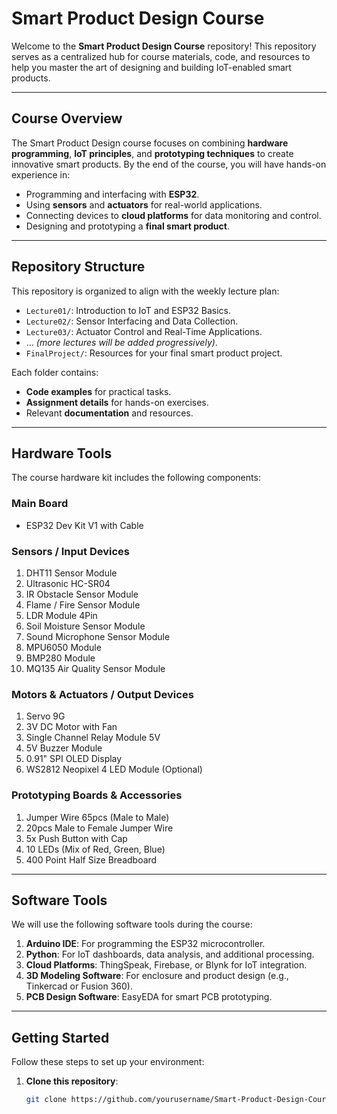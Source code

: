 # Smart Product Design Course

Welcome to the **Smart Product Design Course** repository! This repository serves as a centralized hub for course materials, code, and resources to help you master the art of designing and building IoT-enabled smart products.

---

## Course Overview
The Smart Product Design course focuses on combining **hardware programming**, **IoT principles**, and **prototyping techniques** to create innovative smart products. By the end of the course, you will have hands-on experience in:
- Programming and interfacing with **ESP32**.
- Using **sensors** and **actuators** for real-world applications.
- Connecting devices to **cloud platforms** for data monitoring and control.
- Designing and prototyping a **final smart product**.

---

## Repository Structure
This repository is organized to align with the weekly lecture plan:
- `Lecture01/`: Introduction to IoT and ESP32 Basics.
- `Lecture02/`: Sensor Interfacing and Data Collection.
- `Lecture03/`: Actuator Control and Real-Time Applications.
- ... *(more lectures will be added progressively)*.
- `FinalProject/`: Resources for your final smart product project.

Each folder contains:
- **Code examples** for practical tasks.
- **Assignment details** for hands-on exercises.
- Relevant **documentation** and resources.

---

## Hardware Tools
The course hardware kit includes the following components:

### Main Board
- ESP32 Dev Kit V1 with Cable

### Sensors / Input Devices
1. DHT11 Sensor Module  
2. Ultrasonic HC-SR04  
3. IR Obstacle Sensor Module  
4. Flame / Fire Sensor Module  
5. LDR Module 4Pin  
6. Soil Moisture Sensor Module  
7. Sound Microphone Sensor Module  
8. MPU6050 Module  
9. BMP280 Module  
10. MQ135 Air Quality Sensor Module  

### Motors & Actuators / Output Devices
1. Servo 9G  
2. 3V DC Motor with Fan  
3. Single Channel Relay Module 5V  
4. 5V Buzzer Module  
5. 0.91" SPI OLED Display  
6. WS2812 Neopixel 4 LED Module (Optional)  

### Prototyping Boards & Accessories
1. Jumper Wire 65pcs (Male to Male)  
2. 20pcs Male to Female Jumper Wire  
3. 5x Push Button with Cap  
4. 10 LEDs (Mix of Red, Green, Blue)  
5. 400 Point Half Size Breadboard  

---

## Software Tools
We will use the following software tools during the course:
1. **Arduino IDE**: For programming the ESP32 microcontroller.  
2. **Python**: For IoT dashboards, data analysis, and additional processing.  
3. **Cloud Platforms**: ThingSpeak, Firebase, or Blynk for IoT integration.  
4. **3D Modeling Software**: For enclosure and product design (e.g., Tinkercad or Fusion 360).  
5. **PCB Design Software**: EasyEDA for smart PCB prototyping.  

---

## Getting Started
Follow these steps to set up your environment:
1. **Clone this repository**:
   ```bash
   git clone https://github.com/yourusername/Smart-Product-Design-Course.git
